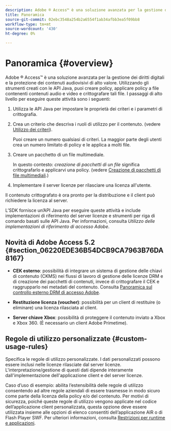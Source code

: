 ```yaml
---
description: Adobe ® Access™ è una soluzione avanzata per la gestione dei diritti digitali e la protezione dei contenuti audiovisivi di alto valore. Utilizzando gli strumenti creati con le API Java, puoi creare policy, applicare policy a file contenenti contenuti audio e video e crittografare tali file. I passaggi di alto livello per eseguire queste attività sono i seguenti
title: Panoramica
source-git-commit: 02ebc3548a254b2a6554f1ab34afbb3ea5f09bb8
workflow-type: tm+mt
source-wordcount: '430'
ht-degree: 0%

---
```


# Panoramica {#overview}

Adobe ® Access™ è una soluzione avanzata per la gestione dei diritti digitali e la protezione dei contenuti audiovisivi di alto valore. Utilizzando gli strumenti creati con le API Java, puoi creare policy, applicare policy a file contenenti contenuti audio e video e crittografare tali file. I passaggi di alto livello per eseguire queste attività sono i seguenti:

1. Utilizza le API Java per impostare le proprietà dei criteri e i parametri di crittografia.
1. Crea un criterio che descriva i ruoli di utilizzo per il contenuto. (vedere [Utilizzo dei criteri](../../aaxs-protecting-content/content-working-with-policies/content-working-with-policies-overview.md)).

   Puoi creare un numero qualsiasi di criteri. La maggior parte degli utenti crea un numero limitato di policy e le applica a molti file.

1. Creare un pacchetto di un file multimediale.

   In questo contesto: *creazione di pacchetti di un file* significa crittografarlo e applicarvi una policy. (vedere [Creazione di pacchetti di file multimediali](../../aaxs-protecting-content/content-packaging-media-files/content-packaging-media-files-overview.md).)

1. Implementare il server licenze per rilasciare una licenza all&#39;utente.

Il contenuto crittografato è ora pronto per la distribuzione e il client può richiedere la licenza al server.

L’SDK fornisce un’API Java per eseguire queste attività e include implementazioni di riferimento del server licenze e strumenti per riga di comando basati sulle API Java. Per informazioni, consulta *Utilizzo delle implementazioni di riferimento di accesso Adobe*.

## Novità di Adobe Access 5.2 {#section_06220EDE36B54DCB9CA7963B76DA8167}

* **CEK esterno**: possibilità di integrare un sistema di gestione delle chiavi di contenuto (CKMS) nei flussi di lavoro di gestione delle licenze DRM e di creazione dei pacchetti di contenuti, invece di crittografare il CEK e raggrupparlo nei metadati del contenuto. Consulta [Panoramica sul controllo esterno DRM di accesso Adobe](../../aaxs-drm-xkey-mgmt/aaxs-drm-using-external-cek-overview.md).

* **Restituzione licenza (voucher)**: possibilità per un client di restituire (o eliminare) una licenza rilasciata al client.
* **Server chiave Xbox**: possibilità di proteggere il contenuto inviato a Xbox e Xbox 360. (È necessario un client Adobe Primetime).

## Regole di utilizzo personalizzate {#custom-usage-rules}

Specifica le regole di utilizzo personalizzate. I dati personalizzati possono essere inclusi nelle licenze rilasciate dal server licenze. L&#39;interpretazione/gestione di questi dati dipende interamente dall&#39;implementazione dell&#39;applicazione client e del server licenze.

Caso d’uso di esempio: abilita l’estensibilità delle regole di utilizzo consentendo ad altre regole aziendali di essere trasmesse in modo sicuro come parte della licenza della policy e/o del contenuto. Per motivi di sicurezza, poiché queste regole di utilizzo vengono applicate nel codice dell’applicazione client personalizzata, questa opzione deve essere utilizzata insieme alle opzioni di elenco consentiti dell’applicazione AIR o di Flash Player SWF. Per ulteriori informazioni, consulta [Restrizioni per runtime e applicazioni](../../aaxs-protecting-content/content-introduction/content-usage-rules/content-runtime-application-restrictions/content-allowlist-air.md).
